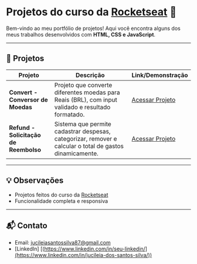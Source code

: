 # Projetos do curso da [Rocketseat](https://www.rocketseat.com.br/) 🚀

Bem-vindo ao meu portfólio de projetos! Aqui você encontra alguns dos meus trabalhos desenvolvidos com **HTML, CSS e JavaScript**.

---

## 🌟 Projetos

| Projeto | Descrição | Link/Demonstração |
|---------|-----------|------------------|
| **Convert - Conversor de Moedas** | Projeto que converte diferentes moedas para Reais (BRL), com input validado e resultado formatado. | [Acessar Projeto](https://projeto-convert-delta.vercel.app/) |
| **Refund - Solicitação de Reembolso** | Sistema que permite cadastrar despesas, categorizar, remover e calcular o total de gastos dinamicamente. | [Acessar Projeto](https://projeto-refund-sepia.vercel.app/) |

---


## 💡 Observações

- Projetos feitos do curso da [Rocketseat](https://www.rocketseat.com.br/)  
- Funcionalidade completa e responsiva  

---

## 📬 Contato
 - Email: jucileiasantossilva87@gmail.com 
- [LinkedIn] [(https://www.linkedin.com/in/seu-linkedin/](https://www.linkedin.com/in/jucileia-dos-santos-silva/))  


